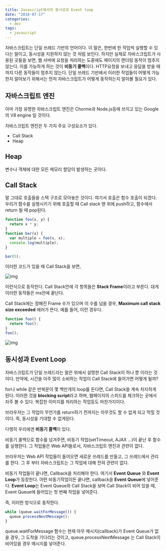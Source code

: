 ```yaml
---
title: Javascript에서의 동시성과 Event loop
date: "2018-07-17"
categories:
  - dev
tags:
  - javascript
---
```


자바스크립트는 단일 쓰레드 기반의 언어이다. 이 말은, 한번에 한 작업씩 실행할 수 있다는 말이고, 동시성을 지원하지 않는 것 처럼 보인다. 하지만 실제로 자바스크립트가 사용된 곳들을 보면, 웹 서버에 요청을 처리하는 도중에도 페이지의 랜더링 동작이 멈추지 않는다. 이를 가능하게 하는 것이 **비동기 콜백**이다. HTTP요청을 보내고 응답을 받을 때까지 다른 동작들이 멈추지 않는다. 단일 쓰레드 기반에서 이러한 작업들이 어떻게 가능한지 알아보기 위해서는 먼저 자바스크립트가 어떻게 동작하는지 알아볼 필요가 있다.

## **자바스크립트 엔진**

아마 가장 유명한 자바스크립트 엔진은 Chorme과 Node.js등에 쓰이고 있는 Google의 V8 engine 일 것이다.

자바스크립트 엔진은 두 가지 주요 구성요소가 있다.

- Call Stack
- Heap

## Heap

변수나 객체에 대한 모든 메모리 할당이 발생하는 곳이다.

## Call Stack

말 그대로 호출들을 스택 구조로 모아놓은 것이다. 여기서 호출은 함수 호출이 되겠다. 우리가 함수를 실행시키기 위해 호출할 때 Call stack 맨 위에 push하고, 함수에서 return 될 때 pop된다.

```js
function foo(x, y) {
  return x * y;
}
function bar(x) {
  var multiple = foo(x, x);
  console.log(multiple);
}

bar(5);
```

이러한 코드가 있을 때 Call Stack을 보면,

![img](https://d2mxuefqeaa7sj.cloudfront.net/s_50722767004B6B978519EFCAC1DC1BB49515C24C4A99A756EAE77665267F6F27_1529896613288_.PNG)

이런식으로 동작한다. Call Stack안에 각 항목들은 **Stack Frame**이라고 부른다. 대게 이러한 동작들은 ms안에 끝난다.

Call Stack에는 정해진 Frame 수가 있으며 이 수를 넘을 경우, **Maximum call stack size exceeded** 에러가 뜬다. 예를 들어, 이런 경우다.

```js
function foo() {
  return foo();
}
foo();
```

![img](https://d2mxuefqeaa7sj.cloudfront.net/s_50722767004B6B978519EFCAC1DC1BB49515C24C4A99A756EAE77665267F6F27_1529896984363_image.png)

## 동시성과 Event Loop

자바스크립트가 단일 쓰레드라는 말은 위에서 설명한 Call Stack이 하나 뿐 이라는 것이다. 만약에, 시간을 아주 많이 소비하는 작업이 Call Stack에 들어가면 어떻게 될까?

for나 while 같은 반복문이 몇 백만개의 loop를 돈다면, Call Stack을 계속 차지하게 된다. 이러한 것을 **blocking script**라고 하며, 웹페이지의 스피드를 체크하는 곳에서 자주 볼 수 있다. 복잡한 이미지를 처리하는 작업등도 마찬가지이다.

브라우저는 그 작업이 무언가를 return하기 전까지는 아무것도 할 수 없게 되고 막힐 것이다. 즉, 동시성을 기대할 수 없게된다.

다행히 우리에겐 **비동기 콜백**이 있다.

비동기 콜백으로 함수를 넘겨주면, 비동기 작업(setTimeout, AJAX …)이 끝난 후 함수를 실행한다. 그 작업들은 Web API들로서, 자바스크립트 엔진과 관련이 없다.

브라우저는 Web API 작업들이 들어오면 새로운 쓰레드를 만들고, 그 쓰레드에서 관리를 한다. 그 후 부터 자바스크립트는 그 작업에 대해 전혀 관련이 없다.

비동기 작업들이 끝나면, Callback을 처리해야 한다. 여기서 **Event Queue** 와 **Event Loop**가 등장한다. 어떤 비동기작업이든 끝나면, callback을 **Event Queue**에 넣어준다. **Event Loop**는 Event Queue와 Call Stack을 보며 Call Stack이 비어 있을 때, Event Queue에 들어있는 첫 번째 작업을 넣어준다.

즉, 이러한 방식으로 동작한다.

```js
while (queue.waitForMessage()) {
  queue.processNextMessage();
}
```

queue.waitForMessage 함수는 현재 아무 메시지(callback)가 Event Queue가 없을 경우, 그 도착을 기다리는 것이고, queue.processNextMessage 는 Call Stack이 비어있을 경우 메시지를 넣어준다.
